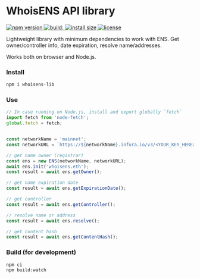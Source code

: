 # WhoisENS API library

<p>
  <a href="https://www.npmjs.com/package/whoisens-lib">
    <img src="https://img.shields.io/npm/v/whoisens-lib.svg" alt="npm version">
  </a>

  <a href="#" id="status-image-popup" title="Latest push build on default branch: " name="status-images" class="open-popup" data-ember-action="" data-ember-action-130="130">
    <img src="https://travis-ci.org/whoisens/whoisens-lib.svg?branch=master" alt="build:">
  </a>

  <a href="https://packagephobia.now.sh/result?p=whoisens-lib">
    <img src="https://packagephobia.now.sh/badge?p=whoisens-lib" alt="install size">
  </a>

  <!--
  <a href="https://travis-ci.org/whoisens/whoisens-lib">
    <img src="https://api.travis-ci.org/whoisens/whoisens-lib.svg?branch=master"
         alt="build status">
  </a>
  -->

  <a href="https://github.com/whoisens/whoisens-lib/blob/master/LICENSE.md">
    <img src="https://img.shields.io/npm/l/whoisens-lib.svg" alt="license">
  </a>
</p>


Lightweight library with minimum dependencies to work with ENS. Get owner/controller info,
date expiration, resolve name/addresses.

Works both on browser and Node.js.


### Install

```bash
npm i whoisens-lib
```


### Use


```javascript
// In case running on Node.js, install and export globally `fetch`
import fetch from 'node-fetch';
global.fetch = fetch;


const networkName = 'mainnet';
const networkURL = `https://${networkName}.infura.io/v3/<YOUR_KEY_HERE>`;

// get name owner (registrar)
const ens = new ENS(networkName, networkURL);
await ens.init('whoisens.eth');
const result = await ens.getOwner();

// get name expiration date
const result = await ens.getExpirationDate();

// get controller
const result = await ens.getController();

// resolve name or address
const result = await ens.resolve();

// get content hash
const result = await ens.getContentHash();
```


### Build (for development)
```bash
npm ci
npm build:watch
```

